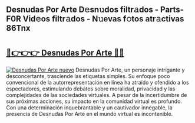 ## Desnudas Por Arte D𝚎sn𝚞dos filtr𝚊dos - Parts-F0R Vid𝚎os filtr𝚊dos - N𝚞evas f𝚘tos atr𝚊ctivas 86Tnx

# <h2><a href="http://mb8xiek.tromn.icu/?c=Desnudas+Por+Arte">🔗👉👉👉 Desnudas Por Arte 🔗🔗</a></h2>

[![Desnudas Por Arte nuevo](https://i.imgur.com/pEAQMta.gif)](http://mb8xiek.tromn.icu/?c=Desnudas+Por+Arte)
Desnudas Por Arte, un personaje intrigante y desconcertante, trasciende las etiquetas simples. Su enfoque poco convencional de la autorrepresentación en línea ha atraído y ofendido a los espectadores, estimulando debates sobre moralidad, privacidad y las complejidades de las sociedades virtuales. A pesar de la incertidumbre de sus próximas acciones, su impacto en la comunidad virtual es profundo. Con una determinación inquebrantable y un cautivador innegable, la presencia de Desnudas Por Arte en el mundo virtual es incontenible.
